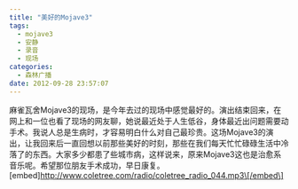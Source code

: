 ```yaml
---
title: "美好的Mojave3"
tags:
  - mojave3
  - 安静
  - 录音
  - 现场
categories:
  - 森林广播
date: 2012-09-28 23:57:07
---
```


麻雀瓦舍Mojave3的现场，是今年去过的现场中感觉最好的。演出结束回来，在网上和一位也看了现场的网友聊，她说最近处于人生低谷，身体最近出问题需要动手术。我说人总是生病时，才容易明白什么对自己最珍贵。这场Mojave3的演出，让我回来后一直回想以前那些美好的时刻，那些在我们每天忙忙碌碌生活中冷落了的东西。大家多少都患了些城市病，这样说来，原来Mojave3这也是治愈系音乐呢。希望那位朋友手术成功，早日康复。   \[embed\]http://www.coletree.com/radio/coletree_radio_044.mp3\[/embed\]
